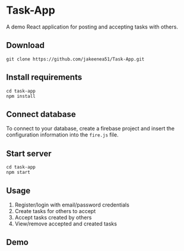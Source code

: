 # Task-App
A demo React application for posting and accepting tasks with others.

## Download
```
git clone https://github.com/jakeenea51/Task-App.git
```

## Install requirements
```
cd task-app
npm install
```

## Connect database
To connect to your database, create a firebase project and insert the configuration information into the ```fire.js``` file.

## Start server
```
cd task-app
npm start
```

## Usage
1. Register/login with email/password credentials
2. Create tasks for others to accept
3. Accept tasks created by others
4. View/remove accepted and created tasks

## Demo
